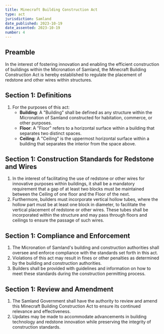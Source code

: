```yaml
---
title: Minecraft Building Construction Act
type: act
jurisdiction: Samland
date_published: 2023-10-19
date_assented: 2023-10-19
number: 4
---
```


## Preamble

In the interest of fostering innovation and enabling the efficient construction of buildings within the Micronation of Samland, the Minecraft Building Construction Act is hereby established to regulate the placement of redstone and other wires within structures.

## Section 1: Definitions

1. For the purposes of this act:
   - **Building**: A "Building" shall be defined as any structure within the Micronation of Samland constructed for habitation, commerce, or other purposes.
   - **Floor**: A "Floor" refers to a horizontal surface within a building that separates two distinct spaces.
   - **Ceiling**: A "Ceiling" is the uppermost horizontal surface within a building that separates the interior from the space above.

## Section 1: Construction Standards for Redstone and Wires

1. In the interest of facilitating the use of redstone or other wires for innovative purposes within buildings, it shall be a mandatory requirement that a gap of at least two blocks must be maintained between the Ceiling of one floor and the Floor of the next.
2. Furthermore, builders must incorporate vertical hollow tubes, where the hollow part must be at least one block in diameter, to facilitate the vertical placement of redstone or other wires. These tubes shall be incorporated within the structure and may pass through floors and ceilings to ensure the passage of such wires.

## Section 1: Compliance and Enforcement

1. The Micronation of Samland's building and construction authorities shall oversee and enforce compliance with the standards set forth in this act.
2. Violations of this act may result in fines or other penalties as determined by the building and construction authorities.
3. Builders shall be provided with guidelines and information on how to meet these standards during the construction permitting process.

## Section 1: Review and Amendment

1. The Samland Government shall have the authority to review and amend this Minecraft Building Construction Act to ensure its continued relevance and effectiveness.
2. Updates may be made to accommodate advancements in building technology and redstone innovation while preserving the integrity of construction standards.
